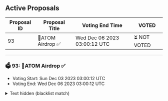 ## Active Proposals

| Proposal ID | Proposal Title | Voting End Time | VOTED |
|-------------|----------------|-----------------|-------|
| 93 | 💎ATOM Airdrop ✅  | Wed Dec 06 2023 03:00:12 UTC | ⏳ NOT VOTED |

---

### 🗳 93: 💎ATOM Airdrop ✅ 
- Voting Start: Sun Dec 03 2023 03:00:12 UTC
- Voting End: Wed Dec 06 2023 03:00:12 UTC

<details>
<summary>Text hidden (blacklist match)</summary>
 
</details>
